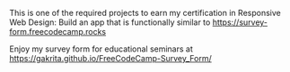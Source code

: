 This is one of the required projects to earn my certification in Responsive Web Design: Build an app that is functionally similar to https://survey-form.freecodecamp.rocks

Enjoy my survey form for educational seminars at https://gakrita.github.io/FreeCodeCamp-Survey_Form/
